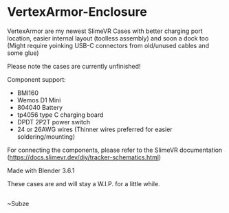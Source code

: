 # VertexArmor-Enclosure
VertexArmor are my newest SlimeVR Cases with better charging port location, easier internal layout (toolless assembly) and soon a dock too (Might require yoinking USB-C connectors from old/unused cables and some glue)

Please note the cases are currently unfinished!

Component support:
* BMI160
* Wemos D1 Mini
* 804040 Battery
* tp4056 type C charging board
* DPDT 2P2T power switch
* 24 or 26AWG wires (Thinner wires preferred for easier soldering/mounting)

For connecting the components, please refer to the SlimeVR documentation (https://docs.slimevr.dev/diy/tracker-schematics.html)

Made with Blender 3.6.1

These cases are and will stay a W.I.P. for a little while.

##

~Subze
